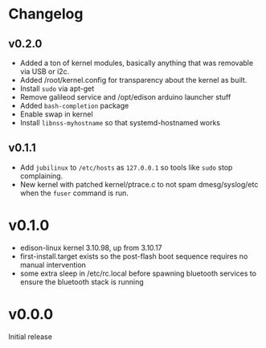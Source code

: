 # Changelog

## v0.2.0

* Added a ton of kernel modules, basically anything that was removable via USB or i2c.
* Added /root/kernel.config for transparency about the kernel as built.
* Install `sudo` via apt-get
* Remove galileod service and /opt/edison arduino launcher stuff
* Added `bash-completion` package
* Enable swap in kernel
* Install `libnss-myhostname` so that systemd-hostnamed works

## v0.1.1

* Add `jubilinux` to `/etc/hosts` as `127.0.0.1` so tools like `sudo` stop complaining.
* New kernel with patched kernel/ptrace.c to not spam dmesg/syslog/etc when the `fuser` command is run.

# v0.1.0

* edison-linux kernel 3.10.98, up from 3.10.17
* first-install.target exists so the post-flash boot sequence requires no manual intervention
* some extra sleep in /etc/rc.local before spawning bluetooth services to ensure the bluetooth stack is running

# v0.0.0

Initial release

